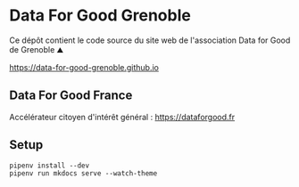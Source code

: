 # Data For Good Grenoble

Ce dépôt contient le code source du site web de l'association Data for Good de Grenoble ⛰️

https://data-for-good-grenoble.github.io

## Data For Good France

Accélérateur citoyen d'intérêt général : https://dataforgood.fr

## Setup

```
pipenv install --dev
pipenv run mkdocs serve --watch-theme
```
